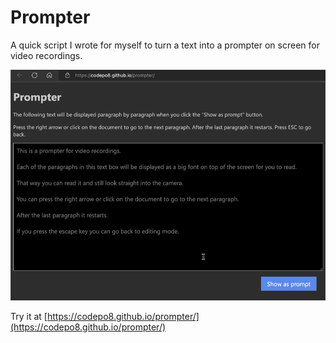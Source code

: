 # Prompter

A quick script I wrote for myself to turn a text into a prompter on screen for video recordings.

![Prompter in action](prompter.gif)

Try it at [https://codepo8.github.io/prompter/](https://codepo8.github.io/prompter/)